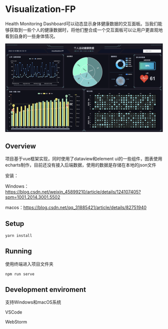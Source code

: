 # Visualization-FP

Health Monitoring Dashboard可以动态显示身体健康数据的交互面板。当我们能够获取到一些个人的健康数据时，将他们整合成一个交互面板可以让用户更直观地看到自身的一些身体情况。

![image](https://github.com/fuyyyyy/Visualization-FP/blob/main/web%20display.png)

## Overview

项目基于vue框架实现，同时使用了dataview和element ui的一些组件，图表使用echarts制作，目前还没有接入后端数据，使用的数据是存储在本地的json文件

安装：

Windows：https://blog.csdn.net/weixin_45899210/article/details/124107405?spm=1001.2014.3001.5502

macos：https://blog.csdn.net/qq_31885421/article/details/82751940

## Setup

```tcl
yarn install
```
## Running
使用终端进入项目文件夹
```tcl
npm run serve
```
## Development enviroment

支持Windows和macOS系统

VSCode

WebStorm


